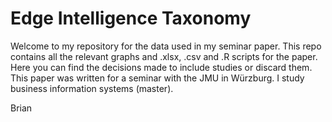 # Edge Intelligence Taxonomy

Welcome to my repository for the data used in my seminar paper. This repo contains all the relevant graphs and .xlsx, .csv and .R scripts for the paper. Here you can find the decisions made to include studies or discard them. This paper was written for a seminar with the JMU in Würzburg. I study business information systems (master).

Brian
